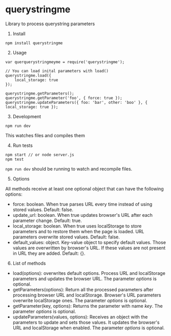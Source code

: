 # querystringme
Library to process querystring parameters

1. Install 

```
npm install querystringme
```

2. Usage

```
var querquerystringmeyme = require('querystringme');

// You can load inital parameters with load()
querystringme.load({
    local_storage: true
});

querystringme.getParameters();
querystringme.getParameter('foo', { force: true });
querystringme.updateParameters({ foo: 'bar', other: 'boo' }, { local_storage: true });
```

3. Development

```
npm run dev
```

This watches files and compiles them

4. Run tests

```
npm start // or node server.js
npm test
```

`npm run dev` should be running to watch and recompile files.

5. Options

All methods receive at least one optional object that can have the following options:
* force: boolean. When true parses URL every time instead of using stored values. Default: false.
* update_url: boolean. When true updates browser's URL after each parameter change. Default: true.
* local_storage: boolean. When true uses localStorage to store parameters and to restore them when the page is loaded. URL parameters overwrite stored values. Default: false.
* default_values: object. Key-value object to specify default values. Those values are overwritten by browser's URL. If these values are not present in URL they are added. Default: {}.

6. List of methods

* load(options): overwrites default options. Process URL and localStorage parameters and updates the browser URL. The parameter *options* is optional.
* getParameters(options): Return all the processed parameters after processing browser URL and localStorage. Browser's URL parameters overwrite localStorage ones. The parameter *options* is optional.
* getParameter(key, options): Returns the parameter with name *key*. The parameter *options* is optional.
* updateParameters(values, options): Receives an object with the parameters to update and sets those values. It updates the browser's URL and localStorage when enabled. The parameter *options* is optional.